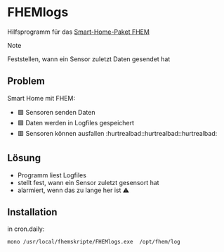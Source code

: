 # FHEMlogs
Hilfsprogramm für das [Smart-Home-Paket FHEM](https://fhem.de/fhem.html)
> [!NOTE]
> Feststellen, wann ein Sensor zuletzt Daten gesendet hat
## Problem
Smart Home mit FHEM: 
- :green_square: Sensoren senden Daten
- :green_square: Daten werden in Logfiles gespeichert
- :red_square: Sensoren können ausfallen :hurtrealbad::hurtrealbad::hurtrealbad: 
## Lösung
- Programm liest Logfiles
- stellt fest, wann ein Sensor zuletzt gesensort hat
- alarmiert, wenn das zu lange her ist :warning:
## Installation
in cron.daily:
```
mono /usr/local/fhemskripte/FHEMlogs.exe  /opt/fhem/log
```


